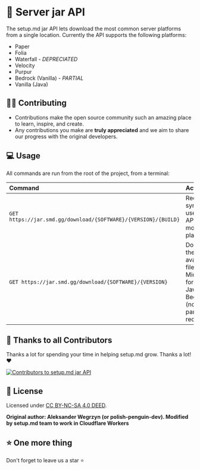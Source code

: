 # 📝 Server jar API

The setup.md jar API lets download the most common server platforms from a single location. Currently the API supports the following platforms:

- Paper
- Folia
- Waterfall - *DEPRECIATED*
- Velocity
- Purpur
- Bedrock (Vanilla) - *PARTIAL*
- Vanilla (Java)

## 👨‍💻 Contributing

- Contributions make the open source community such an amazing place to learn, inspire, and create.
- Any contributions you make are **truly appreciated** and we aim to share our progress with the original developers.

## 💻 Usage

All commands are run from the root of the project, from a terminal:

| Command                   | Action                                           |
| :------------------------ | :----------------------------------------------- |
| `GET https://jar.smd.gg/download/{SOFTWARE}/{VERSION}/{BUILD}`           | Required syntax to use the API for most platforms          |
| `GET https://jar.smd.gg/download/{SOFTWARE}/{VERSION}`             | Downloads the latest available files from Microsoft for either Java / Bedrock (no build params required)      |


## 🙏 Thanks to all Contributors
Thanks a lot for spending your time in helping setup.md grow. Thanks a lot! ❤️

 <a href = "https://github.com/setupmd/docs/graphs/contributors">
   <img src = "https://contrib.rocks/image?repo=setupmd/Server-jar-API" alt="Contributors to setup.md jar API"/>
 </a>

## 📑 License
Licensed under [CC BY-NC-SA 4.0 DEED](https://creativecommons.org/licenses/by-nc-sa/4.0/deed.en).

**Original author: Aleksander Wegrzyn (or polish-penguin-dev). Modified by setup.md team to work in Cloudflare Workers**

## ⭐️ One more thing

Don't forget to leave us a star ⭐️
